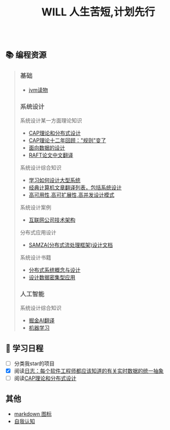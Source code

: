 <div align="center"><h1> WILL 人生苦短,计划先行</h1></div>
<br/>
<br/>

## :books: 编程资源
> ### 基础
> - [jvm读物](https://github.com/rxin/jvm-readings)
>
> ### 系统设计
> 系统设计某一方面理论知识
> - [CAP理论和分布式设计](https://mp.weixin.qq.com/s/gV7DqSgSkz_X56p2X_x_cQ)
> - [CAP理论十二年回顾："规则"变了](http://www.infoq.com/cn/articles/cap-twelve-years-later-how-the-rules-have-changed)
> - [面向数据的设计](https://github.com/dbartolini/data-oriented-design)
> - [RAFT论文中文翻译](http://www.infoq.com/cn/articles/raft-paper)
>
> 系统设计综合知识
> - [学习如何设计大型系统](https://github.com/donnemartin/system-design-primer)
> - [经典计算机文章翻译列表，包括系统设计](https://github.com/oldratlee/translations)
> - [高可用性,高可扩展性,高并发设计模式](https://github.com/binhnguyennus/awesome-scalability)
>
> 系统设计案例
> - [互联网公司技术架构](https://github.com/davideuler/architecture.of.internet-product)
>
> 分布式应用设计
> - [SAMZA(分布式流处理框架)设计文档](https://issues.apache.org/jira/browse/SAMZA-865?jql=project%20%3D%20SAMZA%20AND%20labels%20%3D%20design)
>
> 系统设计书籍
> - [分布式系统概念与设计](https://github.com/wornxiao/IT_tech_Book/blob/master/%E5%88%86%E5%B8%83%E5%BC%8F%E7%B3%BB%E7%BB%9F%E6%A6%82%E5%BF%B5%E4%B8%8E%E8%AE%BE%E8%AE%A1%20%E5%8E%9F%E4%B9%A6%E7%AC%AC5%E7%89%88.pdf)
> - [设计数据密集型应用](https://vonng.gitbooks.io/ddia-cn/content/)
>
> ### 人工智能
> 系统设计综合知识
> - [掘金AI翻译](https://github.com/xitu/gold-miner/blob/master/AI.md)
> - [机器学习](https://github.com/apachecn/AiLearning)


## :calendar: 学习日程
- [ ] 分类我star的项目 
- [x] 阅读[日志：每个软件工程师都应该知道的有关实时数据的统一抽象](https://github.com/oldratlee/translations/blob/master/log-what-every-software-engineer-should-know-about-real-time-datas-unifying/README.md)
- [ ] 阅读[CAP理论和分布式设计](https://mp.weixin.qq.com/s/gV7DqSgSkz_X56p2X_x_cQ)

## 其他
- [markdown 图标](https://gist.github.com/rxaviers/7360908)
- [自我认知](main.org)
